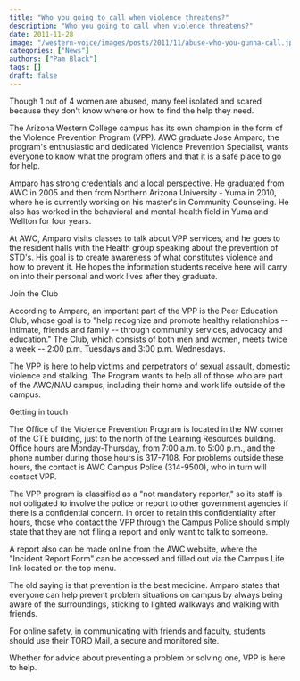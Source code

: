 ```yaml
---
title: "Who you going to call when violence threatens?"
description: "Who you going to call when violence threatens?"
date: 2011-11-28
image: "/western-voice/images/posts/2011/11/abuse-who-you-gunna-call.jpg"
categories: ["News"]
authors: ["Pam Black"]
tags: []
draft: false
---
```

Though 1 out of 4 women are abused, many feel isolated and scared because they don't know where or how to find the help they need.

The Arizona Western College campus has its own champion in the form of the Violence Prevention Program (VPP). AWC graduate Jose Amparo, the program's enthusiastic and dedicated Violence Prevention Specialist, wants everyone to know what the program offers and that it is a safe place to go for help.

Amparo has strong credentials and a local perspective. He graduated from AWC in 2005 and then from Northern Arizona University - Yuma in 2010, where he is currently working on his master's in Community Counseling. He also has worked in the behavioral and mental-health field in Yuma and Wellton for four years.

At AWC, Amparo visits classes to talk about VPP services, and he goes to the resident halls with the Health group speaking about the prevention of STD's. His goal is to create awareness of what constitutes violence and how to prevent it. He hopes the information students receive here will carry on into their personal and work lives after they graduate.

Join the Club

According to Amparo, an important part of the VPP is the Peer Education Club, whose goal is to "help recognize and promote healthy relationships -- intimate, friends and family -- through community services, advocacy and education." The Club, which consists of both men and women, meets twice a week -- 2:00 p.m. Tuesdays and 3:00 p.m. Wednesdays.

The VPP is here to help victims and perpetrators of sexual assault, domestic violence and stalking. The Program wants to help all of those who are part of the AWC/NAU campus, including their home and work life outside of the campus.

Getting in touch

The Office of the Violence Prevention Program is located in the NW corner of the CTE building, just to the north of the Learning Resources building. Office hours are Monday-Thursday, from 7:00 a.m. to 5:00 p.m., and the phone number during those hours is 317-7108. For problems outside these hours, the contact is AWC Campus Police (314-9500), who in turn will contact VPP.

The VPP program is classified as a "not mandatory reporter," so its staff is not obligated to involve the police or report to other government agencies if there is a confidential concern. In order to retain this confidentiality after hours, those who contact the VPP through the Campus Police should simply state that they are not filing a report and only want to talk to someone.

A report also can be made online from the AWC website, where the "Incident Report Form" can be accessed and filled out via the Campus Life link located on the top menu.

The old saying is that prevention is the best medicine. Amparo states that everyone can help prevent problem situations on campus by always being aware of the surroundings, sticking to lighted walkways and walking with friends.

For online safety, in communicating with friends and faculty, students should use their TORO Mail, a secure and monitored site.

Whether for advice about preventing a problem or solving one, VPP is here to help.